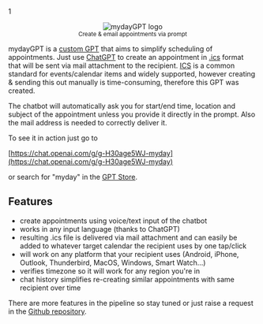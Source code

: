 1

<p align="center">
  <img src="/myday/myday-logo-small.png" alt="mydayGPT logo">
  <br />
  <sup>Create & email appointments via prompt</sup>
</p>

mydayGPT is a [custom GPT](https://chat.openai.com/g/g-H30age5WJ-myday) that aims to simplify scheduling of appointments. Just use [ChatGPT](https://chat.openai.com/) to create an appointment in [.ics](https://en.wikipedia.org/wiki/ICalendar) format that will be sent via mail attachment to the recipient. [ICS](https://en.wikipedia.org/wiki/ICalendar) is a common standard for events/calendar items and widely supported, however creating & sending this out manually is time-consuming, therefore this GPT was created.

The chatbot will automatically ask you for start/end time, location and subject of the appointment unless you provide it directly in the prompt. Also the mail address is needed to correctly deliver it. 

To see it in action just go to

[https://chat.openai.com/g/g-H30age5WJ-myday](https://chat.openai.com/g/g-H30age5WJ-myday)

or search for "myday" in the [GPT Store](https://chat.openai.com/gpts).

## Features

- create appointments using voice/text input of the chatbot
- works in any input language (thanks to ChatGPT)
- resulting .ics file is delivered via mail attachment and can easily be added to whatever target calendar the recipient uses by one tap/click
- will work on any platform that your recipient uses (Android, iPhone, Outlook, Thunderbird, MacOS, Windows, Smart Watch...)
- verifies timezone so it will work for any region you're in
- chat history simplifies re-creating similar appointments with same recipient over time 

There are more features in the pipeline so stay tuned or just raise a request in the [Github repository](https://github.com/janpetzold/myday/issues).
